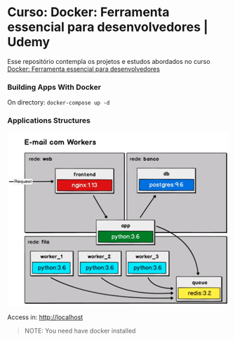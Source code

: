 # Curso: Docker: Ferramenta essencial para desenvolvedores | Udemy

Esse repositório contempla os projetos e estudos abordados no curso [Docker: Ferramenta essencial para desenvolvedores](https://www.udemy.com/curso-docker/)

### Building Apps With Docker

On directory: `docker-compose up -d`  

### Applications Structures 

<img src="structure.png" alt="Applications Structures" width="600"/>

Access in: [http://localhost](http://localhost)

> NOTE: You need have docker installed
